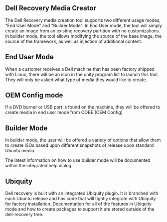 Dell Recovery Media Creator
----
The Dell Recovery media creation tool supports two different usage modes,
"End User Mode" and "Builder Mode".  In End User mode, the tool will simply
create an image from an existing recovery partition with no customizations.
In builder mode, the tool allows modifying the source of the base image,
the source of the framework, as well as injection of additional content.

End User Mode
---
When a customer receives a Dell machine that has been factory shipped
with Linux, there will be an icon in the unity program list to launch this
tool.  They will only be asked what type of media they would like to create.

OEM Config mode
---
If a DVD burner or USB port is found on the machine, they will be offered
to create media in end user mode from OOBE (OEM Config)

Builder Mode
---
In builder mode, the user will be offered a variety of options that allow them to create ISOs based upon different
snapshots of release upon standard Ubuntu media.

The latest information on how to use builder mode will be documented within the integrated help dialog.


Ubiquity
---
Dell recovery is built with an integrated Ubiquity plugin.  It is branched with each Ubuntu release and has code
that will tightly integrate with Ubiquity for factory installation.  Documentation for all of the features
in Ubiquity mode and how to create packages to support it are stored outside of the dell-recovery tree.
